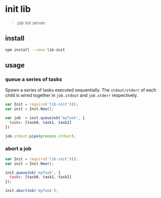 # init lib

> job init server

## install

```bash
npm install --save lib-init
```

## usage

### queue a series of tasks

Spawn a series of tasks executed sequentially.
The `stdout/stderr` of each child is wired together in
`job.stdout` and `job.stderr` respectively.

```javascript
var Init = require('lib-init')();
var init = Init.New();

var job  = init.queueJob('myTask', {
  tasks: [task0, task1, task2]
})

job.stdout.pipe(process.stdout);
```

### abort a job

```javascript
var Init = require('lib-init')();
var init = Init.New();

init.queueJob('myTask', {
  tasks: [task0, task1, task2]
});

init.abortJob('myTask');
```

